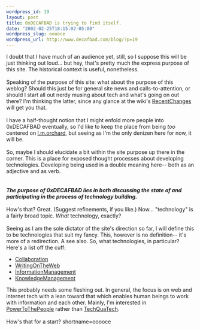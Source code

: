 ```yaml
--- 
wordpress_id: 19
layout: post
title: 0xDECAFBAD is trying to find itself.
date: "2002-02-25T18:15:02-05:00"
wordpress_slug: ooooce
wordpress_url: http://www.decafbad.com/blog/?p=19
---
```

I doubt that I have much of an audience yet, still, so I suppose this will be just thinking out loud... but hey, that's pretty much the express purpose of this site.  The historical context is useful, nonetheless.
<br /><br />
Speaking of the purpose of this site: what about the purpose of this weblog?  Should this just be for general site news and calls-to-attention, or should I start all out nerdy musing about tech and what's going on out there?  I'm thinking the latter, since any glance at the wiki's <a href="http://www.decafbad.com/twiki/bin/view/Main/RecentChanges">RecentChanges</a> will get you that.
<br /><br />
I have a half-thought notion that I might enfold more people into 0xDECAFBAD eventually, so I'd like to keep the place from being <i>too</i> centered on <a href="http://www.decafbad.com/twiki/bin/view/Main/LesOrchard">l.m.orchard</a>, but seeing as I'm the only denizen here for now, it will be. 
<br /><br />
So, maybe I should elucidate a bit within the site purpose up there in the corner.  This is a place for exposed thought processes about developing technologies.  Developing being used in a double meaning here-- both as an adjective and as verb.  
<br /><br />
<b><i>The purpose of 0xDECAFBAD lies in both discussing the state of and participating in the process of technology building.</i></b>
<br /><br />
How's that?  Great.  (Suggest refinements, if you like.)  Now...  "technology" is a fairly broad topic.  <i>What</i> technology, exactly?
<br /><br />
Seeing as I am the sole dictator of the site's direction so far, I will define this to be technologies that suit my fancy.  This, however is no definition-- it's more of a redirection.  A see also.  So, what technologies, in particular?  Here's a list off the cuff:<ul>
<li><a href="http://www.decafbad.com/twiki/bin/view/Main/Collaboration">Collaboration</a></li>
<li><a href="http://www.decafbad.com/twiki/bin/view/Main/WritingOnTheWeb">WritingOnTheWeb</a></li>
<li><a href="http://www.decafbad.com/twiki/bin/view/Main/InformationManagement">InformationManagement</a></li>
<li><a href="<a href="http://www.decafbad.com/twiki/bin/view/Main/KnowledgeManagement">KnowledgeManagement</a></li>
</ul>This probably needs some fleshing out.  In general, the focus is on web and internet tech with a lean toward that which enables human beings to work with information and each other.  Mainly, I'm interested in <a href="http://www.decafbad.com/twiki/bin/view/Main/PowerToThePeople">PowerToThePeople</a> rather than <a href="http://www.decafbad.com/twiki/bin/view/Main/TechQuaTech">TechQuaTech</a>.
<br /><br />
How's that for a start?
<!--more-->
shortname=ooooce
